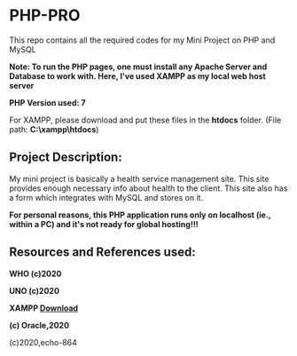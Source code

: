 # PHP-PRO
This repo contains all the required codes for my Mini Project on PHP and MySQL

__Note: To run the PHP pages, one must install any Apache Server and Database to work with. Here, I've used XAMPP as my local web host server__

__PHP Version used: 7__

For XAMPP, please download and put these files in the __htdocs__ folder. (File path: __C:\\xampp\htdocs__)

## Project Description:
My mini project is basically a health service management site. This site provides enough necessary info about health to the client. This site also has a form which integrates with MySQL and stores on it.

__For personal reasons, this PHP application runs only on localhost (ie., within a PC) and it's not ready for global hosting!!!__

## Resources and References used:

__WHO (c)2020__ 

__UNO (c)2020__

__XAMPP [Download](https://www.apachefriends.org/index.html)__

__(c) Oracle,2020__

(c)2020,echo-864
